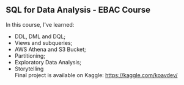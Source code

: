 ## SQL for Data Analysis - EBAC Course
In this course, I've learned:
- DDL, DML and DQL;
- Views and subqueries;
- AWS Athena and S3 Bucket;
- Partitioning;
- Exploratory Data Analysis;
- Storytelling <br>
Final project is available on Kaggle:
https://kaggle.com/koavdev/
